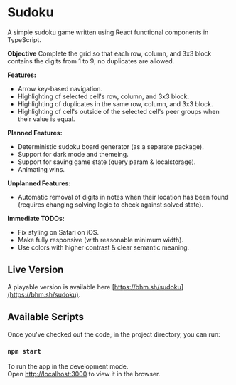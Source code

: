 # Sudoku

A simple sudoku game written using React functional components in TypeScript.

**Objective**
Complete the grid so that each row, column, and 3x3 block contains the digits from 1 to 9; no duplicates are allowed.

**Features:**
- Arrow key-based navigation.
- Highlighting of selected cell's row, column, and 3x3 block.
- Highlighting of duplicates in the same row, column, and 3x3 block.
- Highlighting of cell's outside of the selected cell's peer groups when their value is equal.

**Planned Features:**
- Deterministic sudoku board generator (as a separate package).
- Support for dark mode and themeing.
- Support for saving game state (query param & localstorage).
- Animating wins.

**Unplanned Features:**
- Automatic removal of digits in notes when their location has been found (requires changing solving logic to check against solved state).

**Immediate TODOs:**
- Fix styling on Safari on iOS.
- Make fully responsive (with reasonable minimum width).
- Use colors with higher contrast & clear semantic meaning.

## Live Version
A playable version is available here [https://bhm.sh/sudoku](https://bhm.sh/sudoku).

## Available Scripts

Once you've checked out the code, in the project directory, you can run:

### `npm start`

To run the app in the development mode.\
Open [http://localhost:3000](http://localhost:3000) to view it in the browser.